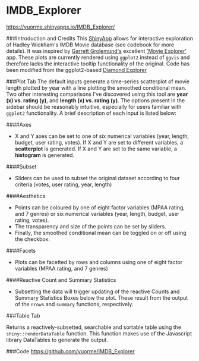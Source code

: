IMDB_Explorer
=============

https://yuorme.shinyapps.io/IMDB_Explorer/

###Introduction and Credits
This [ShinyApp](https://www.shinyapps.io/) allows for interactive exploration of Hadley Wickham\'s IMDB Movie database (see codebook for more details). It was inspired by [Garrett Grolemund's](https://github.com/garrettgman) excellent ['Movie Explorer'](http://shiny.rstudio.com/gallery/movie-explorer.html) app. These plots are currently rendered using `ggplot2` instead of `ggvis` and therefore lacks the interactive tooltip functionality of the original. Code has been modified from the ggplot2-based [Diamond Explorer](https://github.com/rstudio/shinyapps/blob/master/guide/guide.md)

###Plot Tab
The default inputs generate a time-series scatterplot of movie length plotted by year with a line plotting the smoothed conditional mean. Two other interesting comparisons I've discovered using this tool are **year (x) vs. rating (y)**, and **length (x) vs. rating (y)**. The options present in the sidebar should be reasonably intuitive, especially for users familiar with `ggplot2` functionality. A brief description of each input is listed below:

####Axes
- X and Y axes can be set to one of six numerical variables (year, length, budget, user rating, votes). If X and Y are set to different variables, a **scatterplot** is generated. If X and Y are set to the same variable, a **histogram** is generated.

####Subset
- Sliders can be used to subset the original dataset according to four criteria (votes, user rating, year, length)

####Aesthetics
- Points can be coloured by one of eight factor variables (MPAA rating, and 7 genres) or six numerical variables (year, length, budget, user rating, votes). 
- The transparency and size of the points can be set by sliders. 
- Finally, the smoothed conditional mean can be toggled on or off using the checkbox.

####Facets
- Plots can be facetted by rows and columns using one of eight factor variables (MPAA rating, and 7 genres)

####Reactive Count and Summary Statistics
- Subsetting the data will trigger updating of the reactive Counts and Summary Statistics Boxes below the plot. These result from the output of the `nrows` and `summary` functions, respectively.

###Table Tab

Returns a reactively-subsetted, searchable and sortable table using the `shiny::renderDataTable` function. This function makes use of the Javascript library DataTables to generate the output. 

###Code
https://github.com/yuorme/IMDB_Explorer

